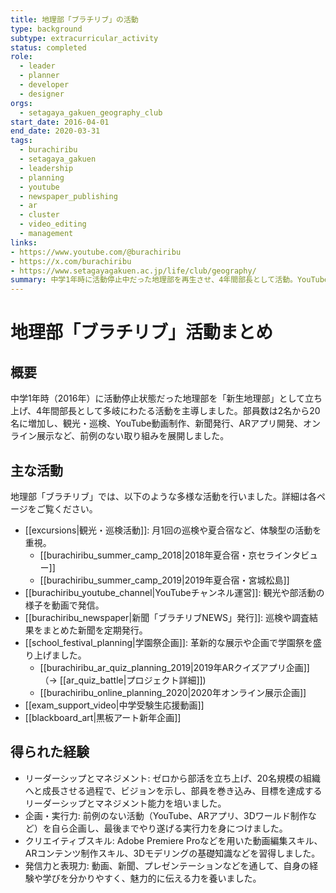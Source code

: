 ```yaml
---
title: 地理部「ブラチリブ」の活動
type: background
subtype: extracurricular_activity
status: completed
role:
  - leader
  - planner
  - developer
  - designer
orgs:
  - setagaya_gakuen_geography_club
start_date: 2016-04-01
end_date: 2020-03-31
tags:
  - burachiribu
  - setagaya_gakuen
  - leadership
  - planning
  - youtube
  - newspaper_publishing
  - ar
  - cluster
  - video_editing
  - management
links:
- https://www.youtube.com/@burachiribu
- https://x.com/burachiribu
- https://www.setagayagakuen.ac.jp/life/club/geography/
summary: 中学1年時に活動停止中だった地理部を再生させ、4年間部長として活動。YouTubeへの動画投稿、新聞発行、ARアプリ開発、オンライン学園祭でのバーチャルブース出展など、前例のない活動を展開し、部員数を2名から20名にまで増やした。
---
```


# 地理部「ブラチリブ」活動まとめ

## 概要

中学1年時（2016年）に活動停止状態だった地理部を「新生地理部」として立ち上げ、4年間部長として多岐にわたる活動を主導しました。部員数は2名から20名に増加し、観光・巡検、YouTube動画制作、新聞発行、ARアプリ開発、オンライン展示など、前例のない取り組みを展開しました。

## 主な活動

地理部「ブラチリブ」では、以下のような多様な活動を行いました。詳細は各ページをご覧ください。

- [[excursions|観光・巡検活動]]: 月1回の巡検や夏合宿など、体験型の活動を重視。
  - [[burachiribu_summer_camp_2018|2018年夏合宿・京セラインタビュー]]
  - [[burachiribu_summer_camp_2019|2019年夏合宿・宮城松島]]
- [[burachiribu_youtube_channel|YouTubeチャンネル運営]]: 観光や部活動の様子を動画で発信。
- [[burachiribu_newspaper|新聞「ブラチリブNEWS」発行]]: 巡検や調査結果をまとめた新聞を定期発行。
- [[school_festival_planning|学園祭企画]]: 革新的な展示や企画で学園祭を盛り上げました。
  - [[burachiribu_ar_quiz_planning_2019|2019年ARクイズアプリ企画]]（→ [[ar_quiz_battle|プロジェクト詳細]])
  - [[burachiribu_online_planning_2020|2020年オンライン展示企画]]
- [[exam_support_video|中学受験生応援動画]]
- [[blackboard_art|黒板アート新年企画]]

## 得られた経験

- リーダーシップとマネジメント: ゼロから部活を立ち上げ、20名規模の組織へと成長させる過程で、ビジョンを示し、部員を巻き込み、目標を達成するリーダーシップとマネジメント能力を培いました。
- 企画・実行力: 前例のない活動（YouTube、ARアプリ、3Dワールド制作など）を自ら企画し、最後までやり遂げる実行力を身につけました。
- クリエイティブスキル: Adobe Premiere Proなどを用いた動画編集スキル、ARコンテンツ制作スキル、3Dモデリングの基礎知識などを習得しました。
- 発信力と表現力: 動画、新聞、プレゼンテーションなどを通して、自身の経験や学びを分かりやすく、魅力的に伝える力を養いました。